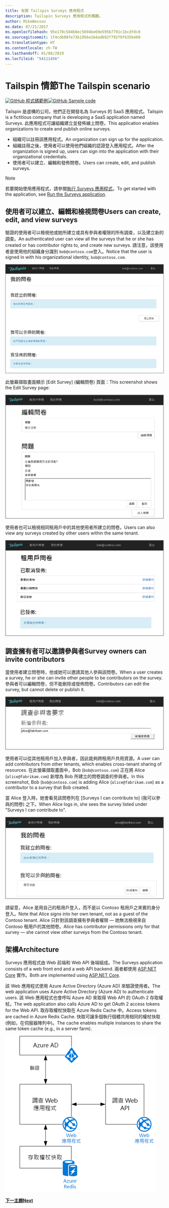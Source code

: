 ```yaml
---
title: 有關 Tailspin Surveys 應用程式
description: Tailspin Surveys 應用程式的概觀。
author: MikeWasson
ms.date: 07/21/2017
ms.openlocfilehash: 95e170c584b8ec5694be69e595b7791c1bcdfdc0
ms.sourcegitcommit: 1f4cdb08fe73b1956e164ad692f792f9f635b409
ms.translationtype: HT
ms.contentlocale: zh-TW
ms.lasthandoff: 01/08/2019
ms.locfileid: "54111456"
---
```

# <a name="the-tailspin-scenario"></a><span data-ttu-id="a31e0-103">Tailspin 情節</span><span class="sxs-lookup"><span data-stu-id="a31e0-103">The Tailspin scenario</span></span>

<span data-ttu-id="a31e0-104">[![GitHub](../_images/github.png) 程式碼範例][sample application]</span><span class="sxs-lookup"><span data-stu-id="a31e0-104">[![GitHub](../_images/github.png) Sample code][sample application]</span></span>

<span data-ttu-id="a31e0-105">Tailspin 是虛構的公司，他們正在開發名為 Surveys 的 SaaS 應用程式。</span><span class="sxs-lookup"><span data-stu-id="a31e0-105">Tailspin is a fictitious company that is developing a SaaS application named Surveys.</span></span> <span data-ttu-id="a31e0-106">此應用程式可讓組織建立並發佈線上問卷。</span><span class="sxs-lookup"><span data-stu-id="a31e0-106">This application enables organizations to create and publish online surveys.</span></span>

* <span data-ttu-id="a31e0-107">組織可以註冊該應用程式。</span><span class="sxs-lookup"><span data-stu-id="a31e0-107">An organization can sign up for the application.</span></span>
* <span data-ttu-id="a31e0-108">組織註冊之後，使用者可以使用他們組織的認證登入應用程式。</span><span class="sxs-lookup"><span data-stu-id="a31e0-108">After the organization is signed up, users can sign into the application with their organizational credentials.</span></span>
* <span data-ttu-id="a31e0-109">使用者可以建立、編輯和發佈問卷。</span><span class="sxs-lookup"><span data-stu-id="a31e0-109">Users can create, edit, and publish surveys.</span></span>

> [!NOTE]
> <span data-ttu-id="a31e0-110">若要開始使用應用程式，請參閱[執行 Surveys 應用程式]。</span><span class="sxs-lookup"><span data-stu-id="a31e0-110">To get started with the application, see [Run the Surveys application].</span></span>

## <a name="users-can-create-edit-and-view-surveys"></a><span data-ttu-id="a31e0-111">使用者可以建立、編輯和檢視問卷</span><span class="sxs-lookup"><span data-stu-id="a31e0-111">Users can create, edit, and view surveys</span></span>

<span data-ttu-id="a31e0-112">驗證的使用者可以檢視他或她所建立或具有參與者權限的所有調查，以及建立新的調查。</span><span class="sxs-lookup"><span data-stu-id="a31e0-112">An authenticated user can view all the surveys that he or she has created or has contributor rights to, and create new surveys.</span></span> <span data-ttu-id="a31e0-113">請注意，該使用者是使用他的組織身分識別 `bob@contoso.com`登入。</span><span class="sxs-lookup"><span data-stu-id="a31e0-113">Notice that the user is signed in with his organizational identity, `bob@contoso.com`.</span></span>

![Surveys 應用程式](./images/surveys-screenshot.png)

<span data-ttu-id="a31e0-115">此螢幕擷取畫面顯示 [Edit Survey] (編輯問卷) 頁面：</span><span class="sxs-lookup"><span data-stu-id="a31e0-115">This screenshot shows the Edit Survey page:</span></span>

![編輯問卷](./images/edit-survey.png)

<span data-ttu-id="a31e0-117">使用者也可以檢視相同租用戶中的其他使用者所建立的問卷。</span><span class="sxs-lookup"><span data-stu-id="a31e0-117">Users can also view any surveys created by other users within the same tenant.</span></span>

![租用戶問卷](./images/tenant-surveys.png)

## <a name="survey-owners-can-invite-contributors"></a><span data-ttu-id="a31e0-119">調查擁有者可以邀請參與者</span><span class="sxs-lookup"><span data-stu-id="a31e0-119">Survey owners can invite contributors</span></span>

<span data-ttu-id="a31e0-120">當使用者建立問卷時，他或她可以邀請其他人參與該問卷。</span><span class="sxs-lookup"><span data-stu-id="a31e0-120">When a user creates a survey, he or she can invite other people to be contributors on the survey.</span></span> <span data-ttu-id="a31e0-121">參與者可以編輯問卷，但不能刪除或發佈問卷。</span><span class="sxs-lookup"><span data-stu-id="a31e0-121">Contributors can edit the survey, but cannot delete or publish it.</span></span>

![加入參與者](./images/add-contributor.png)

<span data-ttu-id="a31e0-123">使用者可以從其他租用戶加入參與者，因此能夠跨租用戶共用資源。</span><span class="sxs-lookup"><span data-stu-id="a31e0-123">A user can add contributors from other tenants, which enables cross-tenant sharing of resources.</span></span> <span data-ttu-id="a31e0-124">在此螢幕擷取畫面中，Bob (`bob@contoso.com`) 正在將 Alice (`alice@fabrikam.com`) 新增為 Bob 所建立的問卷調查的參與者。</span><span class="sxs-lookup"><span data-stu-id="a31e0-124">In this screenshot, Bob (`bob@contoso.com`) is adding Alice (`alice@fabrikam.com`) as a contributor to a survey that Bob created.</span></span>

<span data-ttu-id="a31e0-125">當 Alice 登入時，她會看見該問卷列在 [Surveys I can contribute to] (我可以參與的問卷) 之下。</span><span class="sxs-lookup"><span data-stu-id="a31e0-125">When Alice logs in, she sees the survey listed under "Surveys I can contribute to".</span></span>

![問卷參與者](./images/contributor.png)

<span data-ttu-id="a31e0-127">請留意，Alice 是用自己的租用戶登入，而不是以 Contoso 租用戶之來賓的身分登入。</span><span class="sxs-lookup"><span data-stu-id="a31e0-127">Note that Alice signs into her own tenant, not as a guest of the Contoso tenant.</span></span> <span data-ttu-id="a31e0-128">Alice 只針對該調查擁有參與者權限 &mdash; 她無法檢視來自 Contoso 租用戶的其他問卷。</span><span class="sxs-lookup"><span data-stu-id="a31e0-128">Alice has contributor permissions only for that survey &mdash; she cannot view other surveys from the Contoso tenant.</span></span>

## <a name="architecture"></a><span data-ttu-id="a31e0-129">架構</span><span class="sxs-lookup"><span data-stu-id="a31e0-129">Architecture</span></span>

<span data-ttu-id="a31e0-130">Surveys 應用程式由 Web 前端和 Web API 後端組成。</span><span class="sxs-lookup"><span data-stu-id="a31e0-130">The Surveys application consists of a web front end and a web API backend.</span></span> <span data-ttu-id="a31e0-131">兩者都使用 [ASP.NET Core] 實作。</span><span class="sxs-lookup"><span data-stu-id="a31e0-131">Both are implemented using [ASP.NET Core].</span></span>

<span data-ttu-id="a31e0-132">該 Web 應用程式使用 Azure Active Directory (Azure AD) 來驗證使用者。</span><span class="sxs-lookup"><span data-stu-id="a31e0-132">The web application uses Azure Active Directory (Azure AD) to authenticate users.</span></span> <span data-ttu-id="a31e0-133">該 Web 應用程式也會呼叫 Azure AD 來取得 Web API 的 OAuth 2 存取權杖。</span><span class="sxs-lookup"><span data-stu-id="a31e0-133">The web application also calls Azure AD to get OAuth 2 access tokens for the Web API.</span></span> <span data-ttu-id="a31e0-134">取存取權杖快取在 Azure Redis Cache 中。</span><span class="sxs-lookup"><span data-stu-id="a31e0-134">Access tokens are cached in Azure Redis Cache.</span></span> <span data-ttu-id="a31e0-135">快取可讓多個執行個體共用相同的權杖快取 (例如，在伺服器陣列中)。</span><span class="sxs-lookup"><span data-stu-id="a31e0-135">The cache enables multiple instances to share the same token cache (e.g., in a server farm).</span></span>

![架構](./images/architecture.png)

<span data-ttu-id="a31e0-137">[**下一主題**][authentication]</span><span class="sxs-lookup"><span data-stu-id="a31e0-137">[**Next**][authentication]</span></span>

<!-- links -->

[authentication]: authenticate.md

[執行 Surveys 應用程式]: ./run-the-app.md
[Run the Surveys application]: ./run-the-app.md
[ASP.NET Core]: /aspnet/core
[sample application]: https://github.com/mspnp/multitenant-saas-guidance
